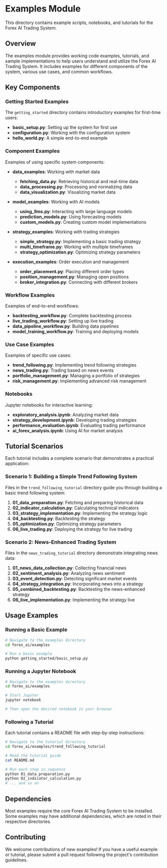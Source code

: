 # Examples Module

This directory contains example scripts, notebooks, and tutorials for the Forex AI Trading System.

## Overview

The examples module provides working code examples, tutorials, and sample implementations to help users understand and utilize the Forex AI Trading System. It includes examples for different components of the system, various use cases, and common workflows.

## Key Components

### Getting Started Examples

The `getting_started` directory contains introductory examples for first-time users:

- **basic_setup.py**: Setting up the system for first use
- **configuration.py**: Working with the configuration system
- **hello_world.py**: A simple end-to-end example

### Component Examples

Examples of using specific system components:

- **data_examples**: Working with market data
  - **fetching_data.py**: Retrieving historical and real-time data
  - **data_processing.py**: Processing and normalizing data
  - **data_visualization.py**: Visualizing market data

- **model_examples**: Working with AI models
  - **using_llms.py**: Interacting with large language models
  - **prediction_models.py**: Using forecasting models
  - **custom_models.py**: Creating custom model implementations

- **strategy_examples**: Working with trading strategies
  - **simple_strategy.py**: Implementing a basic trading strategy
  - **multi_timeframe.py**: Working with multiple timeframes
  - **strategy_optimization.py**: Optimizing strategy parameters

- **execution_examples**: Order execution and management
  - **order_placement.py**: Placing different order types
  - **position_management.py**: Managing open positions
  - **broker_integration.py**: Connecting with different brokers

### Workflow Examples

Examples of end-to-end workflows:

- **backtesting_workflow.py**: Complete backtesting process
- **live_trading_workflow.py**: Setting up live trading
- **data_pipeline_workflow.py**: Building data pipelines
- **model_training_workflow.py**: Training and deploying models

### Use Case Examples

Examples of specific use cases:

- **trend_following.py**: Implementing trend following strategies
- **news_trading.py**: Trading based on news events
- **portfolio_management.py**: Managing a portfolio of strategies
- **risk_management.py**: Implementing advanced risk management

### Notebooks

Jupyter notebooks for interactive learning:

- **exploratory_analysis.ipynb**: Analyzing market data
- **strategy_development.ipynb**: Developing trading strategies
- **performance_evaluation.ipynb**: Evaluating trading performance
- **ai_forex_analysis.ipynb**: Using AI for market analysis

## Tutorial Scenarios

Each tutorial includes a complete scenario that demonstrates a practical application:

### Scenario 1: Building a Simple Trend Following System

Files in the `trend_following_tutorial` directory guide you through building a basic trend following system:

1. **01_data_preparation.py**: Fetching and preparing historical data
2. **02_indicator_calculation.py**: Calculating technical indicators
3. **03_strategy_implementation.py**: Implementing the strategy logic
4. **04_backtesting.py**: Backtesting the strategy
5. **05_optimization.py**: Optimizing strategy parameters
6. **06_live_trading.py**: Deploying the strategy for live trading

### Scenario 2: News-Enhanced Trading System

Files in the `news_trading_tutorial` directory demonstrate integrating news data:

1. **01_news_data_collection.py**: Collecting financial news
2. **02_sentiment_analysis.py**: Analyzing news sentiment
3. **03_event_detection.py**: Detecting significant market events
4. **04_strategy_integration.py**: Incorporating news into a strategy
5. **05_combined_backtesting.py**: Backtesting the news-enhanced strategy
6. **06_live_implementation.py**: Implementing the strategy live

## Usage Examples

### Running a Basic Example

```bash
# Navigate to the examples directory
cd forex_ai/examples

# Run a basic example
python getting_started/basic_setup.py
```

### Running a Jupyter Notebook

```bash
# Navigate to the examples directory
cd forex_ai/examples

# Start Jupyter
jupyter notebook

# Then open the desired notebook in your browser
```

### Following a Tutorial

Each tutorial contains a README file with step-by-step instructions:

```bash
# Navigate to the tutorial directory
cd forex_ai/examples/trend_following_tutorial

# Read the tutorial guide
cat README.md

# Run each step in sequence
python 01_data_preparation.py
python 02_indicator_calculation.py
# ... and so on
```

## Dependencies

Most examples require the core Forex AI Trading System to be installed. Some examples may have additional dependencies, which are noted in their respective directories.

## Contributing

We welcome contributions of new examples! If you have a useful example or tutorial, please submit a pull request following the project's contribution guidelines. 